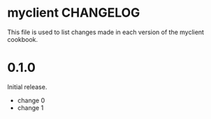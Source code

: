 # myclient CHANGELOG

This file is used to list changes made in each version of the myclient cookbook.

# 0.1.0

Initial release.

- change 0
- change 1

